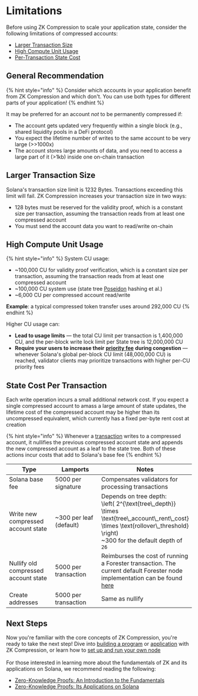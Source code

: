 # Limitations

Before using ZK Compression to scale your application state, consider the following limitations of compressed accounts:

* [Larger Transaction Size](limitations.md#larger-transaction-size)
* [High Compute Unit Usage](limitations.md#high-compute-unit-usage)
* [Per-Transaction State Cost](limitations.md#per-transaction-state-cost)

## General Recommendation

{% hint style="info" %}
Consider which accounts in your application benefit from ZK Compression and which don't. You can use both types for different parts of your application!
{% endhint %}

It may be preferred for an account _not_ to be permanently compressed if:

* The account gets updated very frequently within a single block (e.g., shared liquidity pools in a DeFi protocol)
* You expect the lifetime number of writes to the same account to be very large (>>1000x)
* The account stores large amounts of data, and you need to access a large part of it (>1kb) inside one on-chain transaction

## **Larger Transaction Size**

Solana's transaction size limit is 1232 Bytes. Transactions exceeding this limit will fail. ZK Compression increases your transaction size in two ways:

* 128 bytes must be reserved for the validity proof, which is a constant size per transaction, assuming the transaction reads from at least one compressed account
* You must send the account data you want to read/write on-chain

## **High Compute Unit Usage**

{% hint style="info" %}
System CU usage:

* \~100,000 CU for validity proof verification, which is a constant size per transaction, assuming the transaction reads from at least one compressed account
* \~100,000 CU system use (state tree [Poseidon](https://eprint.iacr.org/2019/458.pdf) hashing et al.)
* \~6,000 CU per compressed account read/write

**Example**: a typical compressed token transfer uses around 292,000 CU
{% endhint %}

Higher CU usage can:

* **Lead to usage limits** — the total CU limit per transaction is 1,400,000 CU, and the per-block write lock limit per State tree is 12,000,000 CU
* **Require your users to increase their** [**priority fee**](https://solana.com/developers/guides/advanced/how-to-use-priority-fees) **during congestion** — whenever Solana's global per-block CU limit (48,000,000 CU) is reached, validator clients may prioritize transactions with higher per-CU priority fees

## State Cost Per Transaction&#x20;

Each write operation incurs a small additional network cost. If you expect a single compressed account to amass a large amount of state updates, the lifetime cost of the compressed account may be higher than its uncompressed equivalent, which currently has a fixed per-byte rent cost at creation

{% hint style="info" %}
Whenever a [transaction](lifecycle-of-a-transaction.md) writes to a compressed account, it nullifies the previous compressed account state and appends the new compressed account as a leaf to the state tree. Both of these actions incur costs that add to Solana's base fee
{% endhint %}

<table><thead><tr><th width="150">Type</th><th width="178">Lamports</th><th>Notes</th></tr></thead><tbody><tr><td>Solana base fee</td><td>5000 per signature</td><td>Compensates validators for processing transactions</td></tr><tr><td>Write new compressed account state </td><td>~300 per leaf (default)</td><td>Depends on tree depth: <br><span class="math">\left( 2^{\text{tree\_depth}} \times \text{tree\_account\_rent\_cost} \times \text{rollover\_threshold} \right) </span><br>~300 for the default depth of <code>26</code></td></tr><tr><td>Nullify old compressed account state</td><td>5000 per transaction</td><td>Reimburses the cost of running a Forester transaction. The current default Forester node implementation can be found <a href="../../node-operators/run-a-node.md#light-forester-node">here</a></td></tr><tr><td>Create addresses</td><td>5000 per transaction</td><td>Same as nullify</td></tr></tbody></table>

## Next Steps

Now you're familiar with the core concepts of ZK Compression, you're ready to take the next step! Dive into [building a program](https://www.zkcompression.com/introduction/intro-to-development#on-chain-program-development) or [application](https://www.zkcompression.com/introduction/intro-to-development#client-side-development) with ZK Compression, or learn how to [set up and run your own node](../../node-operators/run-a-node.md)\
\
For those interested in learning more about the fundamentals of ZK and its applications on Solana, we recommend reading the following:

* [Zero-Knowledge Proofs: An Introduction to the Fundamentals](https://www.helius.dev/blog/zero-knowledge-proofs-an-introduction-to-the-fundamentals)
* [Zero-Knowledge Proofs: Its Applications on Solana](https://www.helius.dev/blog/zero-knowledge-proofs-its-applications-on-solana)
